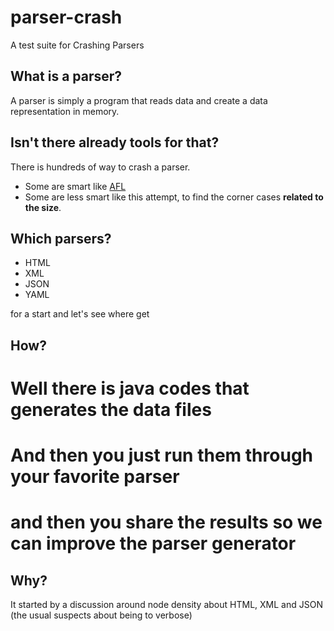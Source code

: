# parser-crash
A test suite for Crashing Parsers

## What is a parser?
A parser is simply a program that reads data and create a data representation in memory.

## Isn't there already tools for that?
There is hundreds of way to crash a parser.
 * Some are smart like [AFL](http://lcamtuf.coredump.cx/afl/)
 * Some are less smart like this attempt, to find the corner cases **related to the size**.

## Which parsers?
 * HTML
 * XML
 * JSON
 * YAML

for a start and let's see where get

## How?
 # Well there is java codes that generates the data files
 # And then you just run them through your favorite parser
 # and then you share the results so we can improve the parser generator

## Why?
It started by a discussion around node density about HTML, XML and JSON (the usual suspects about being to verbose)


